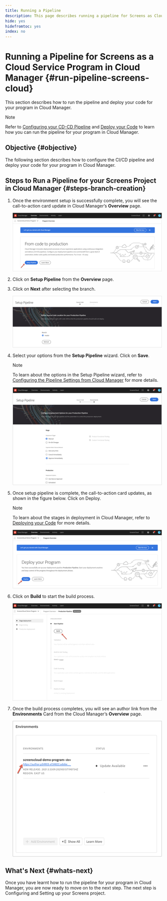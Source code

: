 ```yaml
---
title: Running a Pipeline
description: This page describes running a pipeline for Screens as Cloud Service project in Cloud Manager.
hide: yes
hidefromtoc: yes
index: no
---
```


# Running a Pipeline for Screens as a Cloud Service Program in Cloud Manager {#run-pipeline-screens-cloud}

This section describes how to run the pipeline and deploy your code for your program in Cloud Manager.

>[!NOTE]
>Refer to [Configuring  your CD-CD Pipeline](https://experienceleague.adobe.com/docs/experience-manager-cloud-service/implementing/using-cloud-manager/configure-pipeline.html?lang=en) and [Deploy your Code](https://experienceleague.adobe.com/docs/experience-manager-cloud-service/implementing/using-cloud-manager/deploy-code.html?lang=en) to learn how you can run the pipeline for your program in Cloud Manager.

## Objective {#objective}

The following section describes how to configure the CI/CD pipeline and deploy your code for your program in Cloud Manager.

## Steps to Run a Pipeline for your Screens Project in Cloud Manager {#steps-branch-creation}

1. Once the environment setup is successfully complete, you will see the call-to-action card update in Cloud Manager’s **Overview** page. 

   ![image](/help/screens-cloud/assets/onboarding/add-environ3.png)

1. Click on **Setup Pipeline** from the **Overview** page.

1. Click on **Next** after selecting the branch.

   ![image](/help/screens-cloud/assets/onboarding/run-pipeline1.png)
 
1. Select your options from the **Setup Pipeline** wizard. Click on **Save**.

   >[!NOTE]
   >To learn about the options in the Setup Pipeline wizard, refer to [Configuring the Pipeline Settings from Cloud Manager](https://experienceleague.adobe.com/docs/experience-manager-cloud-service/implementing/using-cloud-manager/configure-pipeline.html?lang=en) for more details.

   ![image](/help/screens-cloud/assets/onboarding/run-pipeline2-a.png)

1. Once setup pipeline is complete, the call-to-action card updates, as shown in the figure below. Click on Deploy.

   >[!NOTE]
   >To learn about the stages in deployment in Cloud Manager, refer to [Deploying your Code](https://experienceleague.adobe.com/docs/experience-manager-cloud-service/implementing/using-cloud-manager/deploy-code.html?lang=en) for more details.

   ![image](/help/screens-cloud/assets/onboarding/run-pipeline3.png)

1. Click on **Build** to start the build process.

   ![image](/help/screens-cloud/assets/onboarding/run-pipeline4.png)

1. Once the build process completes, you will see an author link from the **Environments** Card from the Cloud Manager’s **Overview** page.

   ![image](/help/screens-cloud/assets/onboarding/run-pipeline5.png)

## What's Next {#whats-next}

Once you have learnt how to run the pipeline for your program in Cloud Manager, you are now ready to move on to the next step. The next step is Configuring and Setting up your Screens project.